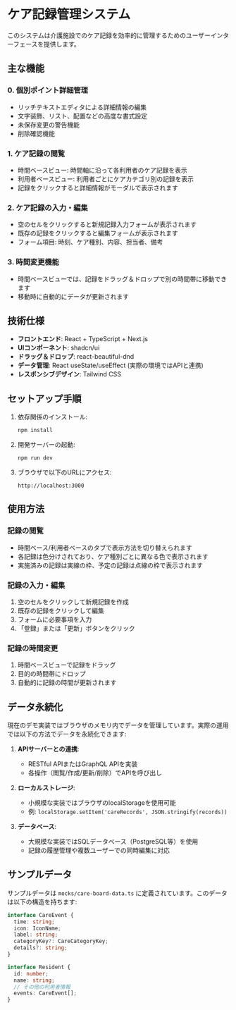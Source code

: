 # ケア記録管理システム

このシステムは介護施設でのケア記録を効率的に管理するためのユーザーインターフェースを提供します。

## 主な機能

### 0. 個別ポイント詳細管理

- リッチテキストエディタによる詳細情報の編集
- 文字装飾、リスト、配置などの高度な書式設定
- 未保存変更の警告機能
- 削除確認機能

### 1. ケア記録の閲覧

- 時間ベースビュー: 時間軸に沿って各利用者のケア記録を表示
- 利用者ベースビュー: 利用者ごとにケアカテゴリ別の記録を表示
- 記録をクリックすると詳細情報がモーダルで表示されます

### 2. ケア記録の入力・編集

- 空のセルをクリックすると新規記録入力フォームが表示されます
- 既存の記録をクリックすると編集フォームが表示されます
- フォーム項目: 時刻、ケア種別、内容、担当者、備考

### 3. 時間変更機能

- 時間ベースビューでは、記録をドラッグ＆ドロップで別の時間帯に移動できます
- 移動時に自動的にデータが更新されます

## 技術仕様

- **フロントエンド**: React + TypeScript + Next.js
- **UIコンポーネント**: shadcn/ui
- **ドラッグ＆ドロップ**: react-beautiful-dnd
- **データ管理**: React useState/useEffect (実際の環境ではAPIと連携)
- **レスポンシブデザイン**: Tailwind CSS

## セットアップ手順

1. 依存関係のインストール:

   ```bash
   npm install
   ```

2. 開発サーバーの起動:

   ```bash
   npm run dev
   ```

3. ブラウザで以下のURLにアクセス:
   ```
   http://localhost:3000
   ```

## 使用方法

### 記録の閲覧

- 時間ベース/利用者ベースのタブで表示方法を切り替えられます
- 各記録は色分けされており、ケア種別ごとに異なる色で表示されます
- 実施済みの記録は実線の枠、予定の記録は点線の枠で表示されます

### 記録の入力・編集

1. 空のセルをクリックして新規記録を作成
2. 既存の記録をクリックして編集
3. フォームに必要事項を入力
4. 「登録」または「更新」ボタンをクリック

### 記録の時間変更

1. 時間ベースビューで記録をドラッグ
2. 目的の時間帯にドロップ
3. 自動的に記録の時間が更新されます

## データ永続化

現在のデモ実装ではブラウザのメモリ内でデータを管理しています。実際の運用では以下の方法でデータを永続化できます:

1. **APIサーバーとの連携**:
   - RESTful APIまたはGraphQL APIを実装
   - 各操作（閲覧/作成/更新/削除）でAPIを呼び出し

2. **ローカルストレージ**:
   - 小規模な実装ではブラウザのlocalStorageを使用可能
   - 例: `localStorage.setItem('careRecords', JSON.stringify(records))`

3. **データベース**:
   - 大規模な実装ではSQLデータベース（PostgreSQL等）を使用
   - 記録の履歴管理や複数ユーザーでの同時編集に対応

## サンプルデータ

サンプルデータは `mocks/care-board-data.ts` に定義されています。このデータは以下の構造を持ちます:

```typescript
interface CareEvent {
  time: string;
  icon: IconName;
  label: string;
  categoryKey?: CareCategoryKey;
  details?: string;
}

interface Resident {
  id: number;
  name: string;
  // その他の利用者情報
  events: CareEvent[];
}
```
